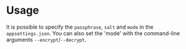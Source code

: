 # Usage
It is possible to specify the `passphrase`, `salt` and `mode` in the `appsettings.json`. You can also set the 'mode' with the command-line arguments `--encrypt`/`--decrypt`.
